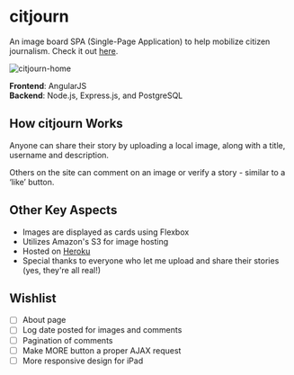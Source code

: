 # citjourn
An image board SPA (Single-Page Application) to help mobilize citizen journalism. Check it out [here](https://citjourn.herokuapp.com/).

![citjourn-home](https://user-images.githubusercontent.com/26869552/31866015-e77c7742-b778-11e7-8cd2-8b34e940b678.png)

**Frontend**: AngularJS <br>
**Backend**:  Node.js, Express.js, and PostgreSQL

## How citjourn Works
Anyone can share their story by uploading a local image, along with a title, username and description.

Others on the site can comment on an image or verify a story - similar to a ‘like’ button.

## Other Key Aspects
- Images are displayed as cards using Flexbox
- Utilizes Amazon's S3 for image hosting
- Hosted on [Heroku](https://citjourn.herokuapp.com/)
- Special thanks to everyone who let me upload and share their stories (yes, they're all real!)

## Wishlist
- [ ] About page
- [ ] Log date posted for images and comments
- [ ] Pagination of comments
- [ ] Make MORE button a proper AJAX request
- [ ] More responsive design for iPad
